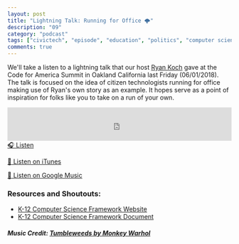 ```yaml
---
layout: post
title: "Lightning Talk: Running for Office 🌩"
description: "09"
category: "podcast"
tags: ["civictech", "episode", "education", "politics", "computer science"]
comments: true
---
```

We'll take a listen to a lightning talk that our host [Ryan Koch](https://twitter.com/ryan_koch) gave at the Code for America Summit in Oakland California last Friday (06/01/2018). The talk is focused on the idea of citizen technologists running for office making use of Ryan's own story as an example. It hopes serve as a point of inspiration for folks like you to take on a run of your own.

<iframe width="100%" height="75" scrolling="no" frameborder="no" allow="autoplay" src="https://w.soundcloud.com/player/?url=https%3A//api.soundcloud.com/tracks/454453197&color=%23ff5500&auto_play=false&hide_related=false&show_comments=true&show_user=true&show_reposts=false&show_teaser=true&visual=true"></iframe>
<a href="https://soundcloud.com/user-227289754/running-for-office" target="_blank">🎧 Listen</a>

[📱 Listen on iTunes](https://itunes.apple.com/us/podcast/civic-tech-chat/id1350640468?mt=2)

[📱 Listen on Google Music](https://play.google.com/music/listen?u=0#/ps/I2inksjzzzmbxhg5wbojr624doa)

### Resources and Shoutouts:
- [K-12 Computer Science Framework Website](https://k12cs.org/)
- [K-12 Computer Science Framework Document](https://k12cs.org/wp-content/uploads/2016/09/K%E2%80%9312-Computer-Science-Framework.pdf)

##### Music Credit: [Tumbleweeds by Monkey Warhol](http://freemusicarchive.org/music/Monkey_Warhol/Lonely_Hearts_Challenge/Monkey_Warhol_-_Tumbleweeds)
